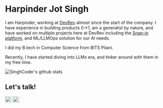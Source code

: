 # Harpinder Jot Singh

I am Harpinder, working at [DevRev](https://devrev.ai/) almost since the start of the company. I have experience in building products 0->1, am a generalist by nature, and have worked on multiple projects here at DevRev including the [Snap-in platform](https://docs.devrev.ai/snapins), and ML/LLMOps solution for our AI needs.

I did my B.tech in Computer Science from BITS Pilani.

Recently, I have started diving into LLMs era, and tinker around with them in my free time.

![SinghCoder's github stats](https://github-readme-stats.vercel.app/api?username=singhcoder&show_icons=true&theme=radical&count_private=true)

## Let's talk!

[<img align="left" alt="Harpinder | Gmail" width="22px" src="https://cdn.jsdelivr.net/npm/simple-icons@3.7.0/icons/gmail.svg" />][gmail]
[<img align="left" alt="Harpinder | LinkedIn" width="22px" src="https://cdn.jsdelivr.net/npm/simple-icons@v3/icons/linkedin.svg" />][linkedin]

[gmail]: mailto:harpinderjots@gmail.com
[linkedin]: https://www.linkedin.com/in/singhcoder/
